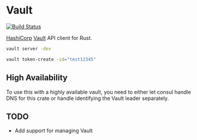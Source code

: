 # Vault

[![Build Status](https://travis-ci.org/ChrisMacNaughton/vault-rs.svg?branch=master)](https://travis-ci.org/ChrisMacNaughton/vault-rs)

[HashiCorp](https://hashicorp.com/) [Vault](https://www.vaultproject.io) API client for Rust.

```bash
vault server -dev
```

```bash
vault token-create -id="test12345"
```

## High Availability

To use this with a highly available vault, you need to either let consul handle DNS for this crate or handle identifying the Vault leader separately.

## TODO

- Add support for managing Vault
